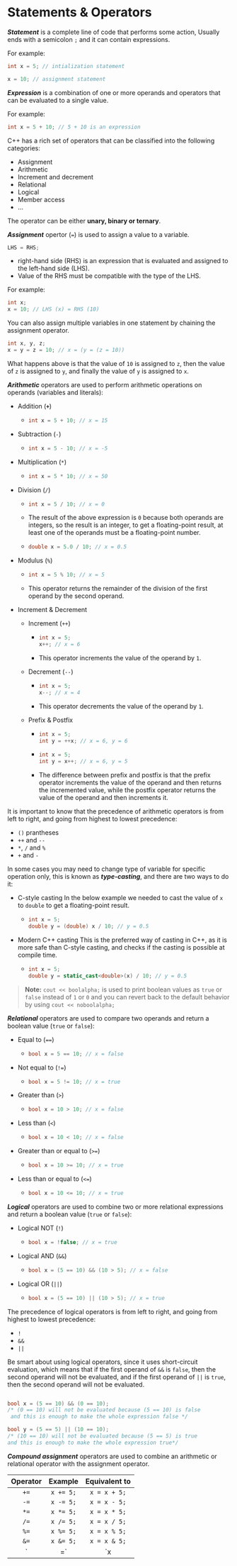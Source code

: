 # Statements & Operators

***Statement*** is a complete line of code that performs some action, Usually ends with a semicolon `;` and it can contain expressions.

For example:

```cpp
int x = 5; // intialization statement

x = 10; // assignment statement
```

***Expression*** is a combination of one or more operands and operators that can be evaluated to a single value.

For example:

```cpp
int x = 5 + 10; // 5 + 10 is an expression
```

C++ has a rich set of operators that can be classified into the following categories:

- Assignment
- Arithmetic
- Increment and decrement
- Relational
- Logical
- Member access
- ...

The operator can be either **unary, binary or ternary**.

***Assignment*** opertor (`=`) is used to assign a value to a variable.

```cpp
LHS = RHS;
```

- right-hand side (RHS) is an expression that is evaluated and assigned to the left-hand side (LHS).
- Value of the RHS must be compatible with the type of the LHS.

For example:

```cpp
int x; 
x = 10; // LHS (x) = RHS (10)
```

You can also assign multiple variables in one statement by chaining the assignment operator.

```cpp
int x, y, z;
x = y = z = 10; // x = (y = (z = 10))
```

What happens above is that the value of `10` is assigned to `z`, then the value of `z` is assigned to `y`, and finally the value of `y` is assigned to `x`.

***Arithmetic*** operators are used to perform arithmetic operations on operands (variables and literals):

- Addition (**`+`**)

  - ```cpp
    int x = 5 + 10; // x = 15
    ```

- Subtraction (`-`)

  - ```cpp
    int x = 5 - 10; // x = -5
    ```

- Multiplication (`*`)

  - ```cpp
    int x = 5 * 10; // x = 50
    ```

- Division (`/`)

  - ```cpp
    int x = 5 / 10; // x = 0
    ```

  - The result of the above expression is `0` because both operands are integers, so the result is an integer, to get a floating-point result, at least one of the operands must be a floating-point number.

  - ```cpp
    double x = 5.0 / 10; // x = 0.5
    ```

- Modulus (`%`)

  - ```cpp
    int x = 5 % 10; // x = 5
    ```

  - This operator returns the remainder of the division of the first operand by the second operand.

- Increment & Decrement

  - Increment (`++`)

    - ```cpp
      int x = 5;
      x++; // x = 6
      ```

    - This operator increments the value of the operand by `1`.

  - Decrement (`--`)

    - ```cpp
      int x = 5;
      x--; // x = 4
      ```

    - This operator decrements the value of the operand by `1`.

  - Prefix & Postfix

    - ```cpp
      int x = 5;
      int y = ++x; // x = 6, y = 6
      ```

    - ```cpp
      int x = 5;
      int y = x++; // x = 6, y = 5
      ```

    - The difference between prefix and postfix is that the prefix operator increments the value of the operand and then returns the incremented value, while the postfix operator returns the value of the operand and then increments it.

It is important to know that the precedence of arithmetic operators is from left to right,  and going from highest to lowest precedence:

- `()` prantheses
- `++` and `--`
- `*`, `/` and `%`
- `+` and `-`

In some cases you may need to change type of variable for specific operation only, this is known as ***type-casting***, and there are two ways to do it:

- C-style casting
In the below example we needed to cast the value of `x` to `double` to get a floating-point result.

  - ```cpp
    int x = 5;
    double y = (double) x / 10; // y = 0.5
    ```

- Modern C++ casting
This is the preferred way of casting in C++, as it is more safe than C-style casting, and checks if the casting is possible at compile time.

  - ```cpp
    int x = 5;
    double y = static_cast<double>(x) / 10; // y = 0.5
    ```

> **Note:** `cout << boolalpha;` is used to print boolean values as `true` or `false` instead of `1` or `0` and you can revert back to the default behavior by using `cout << noboolalpha;`

***Relational*** operators are used to compare two operands and return a boolean value (`true` or `false`):

- Equal to (`==`)

  - ```cpp
    bool x = 5 == 10; // x = false
    ```

- Not equal to (`!=`)

  - ```cpp
    bool x = 5 != 10; // x = true
    ```

- Greater than (`>`)
  
  - ```cpp
    bool x = 10 > 10; // x = false
    ```

- Less than (`<`)

  - ```cpp
    bool x = 10 < 10; // x = false
    ```

- Greater than or equal to (`>=`)

  - ```cpp
    bool x = 10 >= 10; // x = true
    ```

- Less than or equal to (`<=`)

  - ```cpp
    bool x = 10 <= 10; // x = true
    ```

***Logical*** operators are used to combine two or more relational expressions and return a boolean value (`true` or `false`):

- Logical NOT (`!`)

  - ```cpp
    bool x = !false; // x = true
    ```

- Logical AND (`&&`)

  - ```cpp
    bool x = (5 == 10) && (10 > 5); // x = false
    ```

- Logical OR (`||`)

  - ```cpp
    bool x = (5 == 10) || (10 > 5); // x = true
    ```

The precedence of logical operators is from left to right, and going from highest to lowest precedence:

- `!`
- `&&`
- `||`

Be smart about using logical operators, since it uses short-circuit evaluation, which means that if the first operand of `&&` is `false`, then the second operand will not be evaluated, and if the first operand of `||` is `true`, then the second operand will not be evaluated.

```cpp

bool x = (5 == 10) && (0 == 10); 
/* (0 == 10) will not be evaluated because (5 == 10) is false
 and this is enough to make the whole expression false */

bool y = (5 == 5) || (10 == 10);
/* (10 == 10) will not be evaluated because (5 == 5) is true 
and this is enough to make the whole expression true*/
```

***Compound assignment*** operators are used to combine an arithmetic or relational operator with the assignment operator.

| Operator | Example | Equivalent to |
| :---: | :---: | :---: |
| `+=` | `x += 5;` | `x = x + 5;` |
| `-=` | `x -= 5;` | `x = x - 5;` |
| `*=` | `x *= 5;` | `x = x * 5;` |
| `/=` | `x /= 5;` | `x = x / 5;` |
| `%=` | `x %= 5;` | `x = x % 5;` |
| `&=` | `x &= 5;` | `x = x & 5;` |
| `|=` | `x |= 5;` | `x = x | 5;` |
